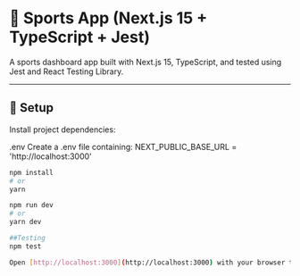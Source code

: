 # 🏀 Sports App (Next.js 15 + TypeScript + Jest)

A sports dashboard app built with Next.js 15, TypeScript, and tested using Jest and React Testing Library.

---

## 🔧 Setup

Install project dependencies:

.env
Create a .env file containing:
NEXT_PUBLIC_BASE_URL = 'http://localhost:3000'

```bash
npm install
# or
yarn

npm run dev
# or
yarn dev

##Testing
npm test

Open [http://localhost:3000](http://localhost:3000) with your browser to see the result.
```
